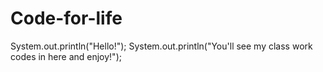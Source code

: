 # Code-for-life
System.out.println("Hello!");
System.out.println("You'll see my class work codes in here and enjoy!");

